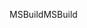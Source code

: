 <span data-ttu-id="2be93-101">MSBuild</span><span class="sxs-lookup"><span data-stu-id="2be93-101">MSBuild</span></span>